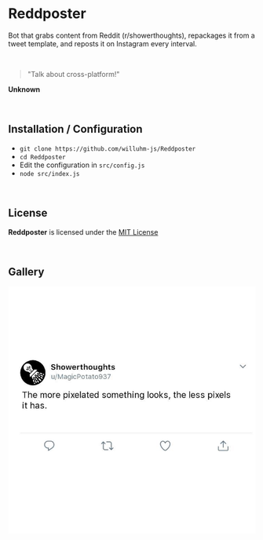 # Reddposter
Bot that grabs content from Reddit (r/showerthoughts), repackages it from a tweet template, and reposts it on Instagram every interval.

<br>

> "Talk about cross-platform!"

**Unknown**

<br>

## Installation / Configuration
- `git clone https://github.com/willuhm-js/Reddposter`
- `cd Reddposter`
- Edit the configuration in `src/config.js`
- `node src/index.js`

<br>

## License
**Reddposter** is licensed under the [MIT License](https://github.com/willuhm-js/Reddposter/blob/master/LICENSE)

<br>

## Gallery
![Tweet Example](images/IMG_3309.JPG)
